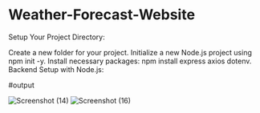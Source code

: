 # Weather-Forecast-Website
Setup Your Project Directory:

Create a new folder for your project. Initialize a new Node.js project using npm init -y. Install necessary packages: npm install express axios dotenv. Backend Setup with Node.js:

#output

![Screenshot (14)](https://github.com/Karthikmuralib/Weather-Forecast-Website/assets/170596326/84c2cc16-b59a-4e4f-843e-152d786125c4)
![Screenshot (16)](https://github.com/Karthikmuralib/Weather-Forecast-Website/assets/170596326/7c6e4828-bd6d-4a4f-8eaa-bcccc30f0844)


